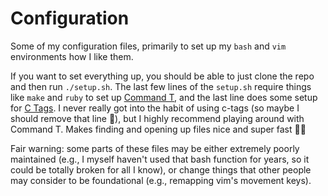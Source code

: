 # Configuration

Some of my configuration files, primarily to set up my `bash` and `vim` environments how I like them. 

If you want to set everything up, you should be able to just clone the repo and then run `./setup.sh`. The last few lines of the `setup.sh` require things like `make` and `ruby` to set up [Command T](https://github.com/wincent/command-t), and the last line does some setup for [C Tags](https://en.wikipedia.org/wiki/Ctags). I never really got into the habit of using c-tags (so maybe I should remove that line 🤔), but I highly recommend playing around with Command T. Makes finding and opening up files nice and super fast 🏃‍♂️

Fair warning: some parts of these files may be either extremely poorly maintained (e.g., I myself haven't used that bash function for years, so it could be totally broken for all I know), or change things that other people may consider to be foundational (e.g., remapping vim's movement keys).
